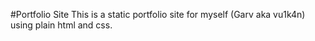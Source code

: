#Portfolio Site
This is a static portfolio site for myself (Garv aka vu1k4n) using plain html and css.